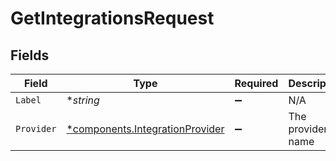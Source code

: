 # GetIntegrationsRequest


## Fields

| Field                                                                         | Type                                                                          | Required                                                                      | Description                                                                   |
| ----------------------------------------------------------------------------- | ----------------------------------------------------------------------------- | ----------------------------------------------------------------------------- | ----------------------------------------------------------------------------- |
| `Label`                                                                       | **string*                                                                     | :heavy_minus_sign:                                                            | N/A                                                                           |
| `Provider`                                                                    | [*components.IntegrationProvider](../../models/shared/integrationprovider.md) | :heavy_minus_sign:                                                            | The provider name                                                             |